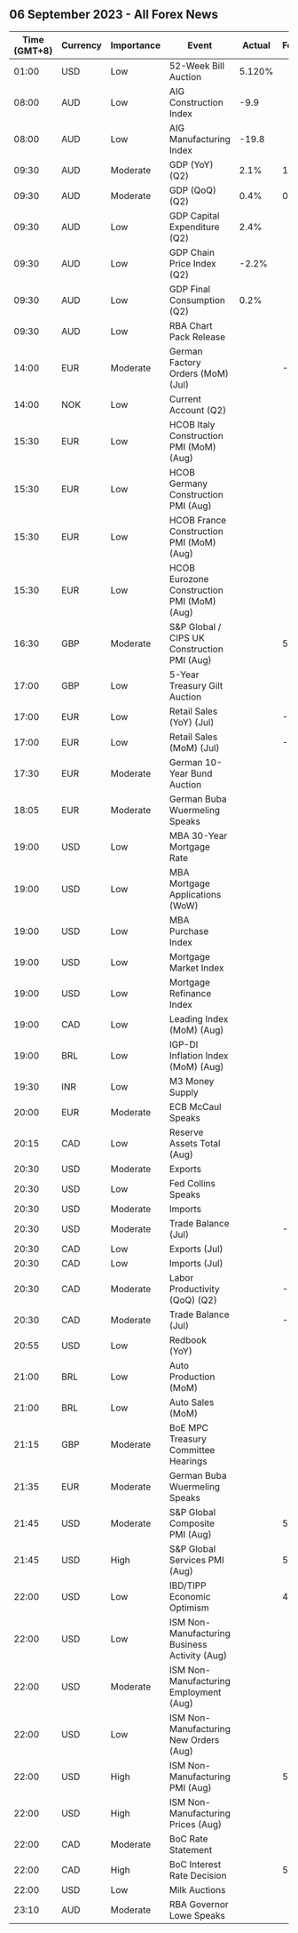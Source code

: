 ## 06 September 2023 - All Forex News

| Time (GMT+8) | Currency | Importance | Event | Actual | Forecast | Previous |
|------|----------|------------|-------|--------|----------|----------|
| 01:00 | USD | Low | 52-Week Bill Auction | 5.120% |  | 5.060% |
| 08:00 | AUD | Low | AIG Construction Index | -9.9 |  | -9.2 |
| 08:00 | AUD | Low | AIG Manufacturing Index | -19.8 |  | -25.6 |
| 09:30 | AUD | Moderate | GDP (YoY) (Q2) | 2.1% | 1.8% | 2.4% |
| 09:30 | AUD | Moderate | GDP (QoQ) (Q2) | 0.4% | 0.3% | 0.4% |
| 09:30 | AUD | Low | GDP Capital Expenditure (Q2) | 2.4% |  | 2.4% |
| 09:30 | AUD | Low | GDP Chain Price Index (Q2) | -2.2% |  | 1.7% |
| 09:30 | AUD | Low | GDP Final Consumption (Q2) | 0.2% |  | 0.2% |
| 09:30 | AUD | Low | RBA Chart Pack Release |  |  |  |
| 14:00 | EUR | Moderate | German Factory Orders (MoM) (Jul) |  | -4.0% | 7.0% |
| 14:00 | NOK | Low | Current Account (Q2) |  |  | 279.7B |
| 15:30 | EUR | Low | HCOB Italy Construction PMI (MoM) (Aug) |  |  | 48.0 |
| 15:30 | EUR | Low | HCOB Germany Construction PMI (Aug) |  |  | 41.0 |
| 15:30 | EUR | Low | HCOB France Construction PMI (MoM) (Aug) |  |  | 42.9 |
| 15:30 | EUR | Low | HCOB Eurozone Construction PMI (MoM) (Aug) |  |  | 43.5 |
| 16:30 | GBP | Moderate | S&P Global / CIPS UK Construction PMI (Aug) |  | 50.5 | 51.7 |
| 17:00 | GBP | Low | 5-Year Treasury Gilt Auction |  |  | 4.575% |
| 17:00 | EUR | Low | Retail Sales (YoY) (Jul) |  | -1.2% | -1.4% |
| 17:00 | EUR | Low | Retail Sales (MoM) (Jul) |  | -0.1% | -0.3% |
| 17:30 | EUR | Moderate | German 10-Year Bund Auction |  |  | 2.460% |
| 18:05 | EUR | Moderate | German Buba Wuermeling Speaks |  |  |  |
| 19:00 | USD | Low | MBA 30-Year Mortgage Rate |  |  | 7.31% |
| 19:00 | USD | Low | MBA Mortgage Applications (WoW) |  |  | 2.3% |
| 19:00 | USD | Low | MBA Purchase Index |  |  | 144.9 |
| 19:00 | USD | Low | Mortgage Market Index |  |  | 189.0 |
| 19:00 | USD | Low | Mortgage Refinance Index |  |  | 407.1 |
| 19:00 | CAD | Low | Leading Index (MoM) (Aug) |  |  | 0.00% |
| 19:00 | BRL | Low | IGP-DI Inflation Index (MoM) (Aug) |  |  | -0.40% |
| 19:30 | INR | Low | M3 Money Supply |  |  | 10.9% |
| 20:00 | EUR | Moderate | ECB McCaul Speaks |  |  |  |
| 20:15 | CAD | Low | Reserve Assets Total (Aug) |  |  | 114,512.0B |
| 20:30 | USD | Moderate | Exports |  |  | 247.50B |
| 20:30 | USD | Low | Fed Collins Speaks |  |  |  |
| 20:30 | USD | Moderate | Imports |  |  | 313.00B |
| 20:30 | USD | Moderate | Trade Balance (Jul) |  | -68.00B | -65.50B |
| 20:30 | CAD | Low | Exports (Jul) |  |  | 60.70B |
| 20:30 | CAD | Low | Imports (Jul) |  |  | 64.43B |
| 20:30 | CAD | Moderate | Labor Productivity (QoQ) (Q2) |  | -0.1% | -0.6% |
| 20:30 | CAD | Moderate | Trade Balance (Jul) |  | -3.65B | -3.73B |
| 20:55 | USD | Low | Redbook (YoY) |  |  | 4.2% |
| 21:00 | BRL | Low | Auto Production (MoM) |  |  | -3.3% |
| 21:00 | BRL | Low | Auto Sales (MoM) |  |  | 19.0% |
| 21:15 | GBP | Moderate | BoE MPC Treasury Committee Hearings |  |  |  |
| 21:35 | EUR | Moderate | German Buba Wuermeling Speaks |  |  |  |
| 21:45 | USD | Moderate | S&P Global Composite PMI (Aug) |  | 50.4 | 52.0 |
| 21:45 | USD | High | S&P Global Services PMI (Aug) |  | 51.0 | 52.3 |
| 22:00 | USD | Low | IBD/TIPP Economic Optimism |  | 41.1 | 40.3 |
| 22:00 | USD | Low | ISM Non-Manufacturing Business Activity (Aug) |  |  | 57.1 |
| 22:00 | USD | Moderate | ISM Non-Manufacturing Employment (Aug) |  |  | 50.7 |
| 22:00 | USD | Low | ISM Non-Manufacturing New Orders (Aug) |  |  | 55.0 |
| 22:00 | USD | High | ISM Non-Manufacturing PMI (Aug) |  | 52.5 | 52.7 |
| 22:00 | USD | High | ISM Non-Manufacturing Prices (Aug) |  |  | 56.8 |
| 22:00 | CAD | Moderate | BoC Rate Statement |  |  |  |
| 22:00 | CAD | High | BoC Interest Rate Decision |  | 5.00% | 5.00% |
| 22:00 | USD | Low | Milk Auctions |  |  | 2,875.0 |
| 23:10 | AUD | Moderate | RBA Governor Lowe Speaks |  |  |  |

